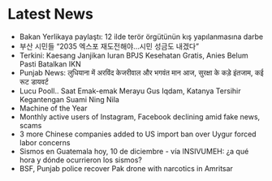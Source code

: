 # Latest News
-  Bakan Yerlikaya paylaştı: 12 ilde terör örgütünün kış yapılanmasına darbe
-  부산 시민들 “2035 엑스포 재도전해야…시민 성금도 내겠다”
-  Terkini: Kaesang Janjikan Iuran BPJS Kesehatan Gratis, Anies Belum Pasti Batalkan IKN
-  Punjab News: लुधियाना में अरविंद केजरीवाल और भगवंत मान आज, सुरक्षा के कड़े इंतजाम, कई रूट डायवर्ट
-  Lucu Pooll.. Saat Emak-emak Merayu Gus Iqdam, Katanya Tersihir Kegantengan Suami Ning Nila
-  Machine of the Year
-  Monthly active users of Instagram, Facebook declining amid fake news, scams
-  3 more Chinese companies added to US import ban over Uygur forced labor concerns
-  Sismos en Guatemala hoy, 10 de diciembre - vía INSIVUMEH: ¿a qué hora y dónde ocurrieron los sismos?
-  BSF, Punjab police recover Pak drone with narcotics in Amritsar
